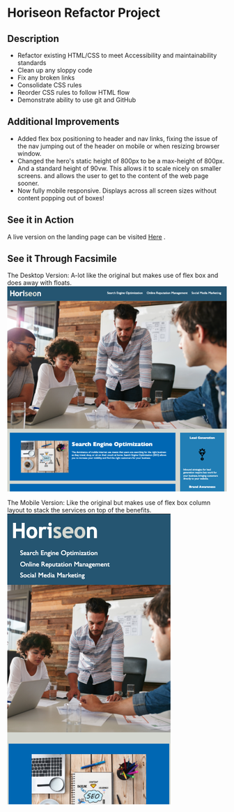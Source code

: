 # Horiseon Refactor Project

## Description
* Refactor existing HTML/CSS to meet Accessibility and maintainability standards
* Clean up any sloppy code
* Fix any broken links
* Consolidate CSS rules
* Reorder CSS rules to follow HTML flow
* Demonstrate ability to use git and GitHub

## Additional Improvements
* Added flex box positioning to header and nav links, fixing the issue of the nav jumping out of the header on mobile or when resizing browser window.
* Changed the hero's static height of 800px to be a max-height of 800px. And a standard height of 90vw. This allows it to scale nicely on smaller screens. and allows the user to get to the content of the web page sooner.
* Now fully mobile responsive. Displays across all screen sizes without content popping out of boxes!

## See it in Action
A live version on the landing page can be visited [Here](https://qcent.github.io/horiseon/) .

## See it Through Facsimile
The Desktop Version:
A-lot like the original but makes use of flex box and does away with floats.
![The deployed desktop site](assets/images/app-screenshot-desktop.png?raw=true)

The Mobile Version:
Like the original but makes use of flex box column layout to stack the services on top of the benefits.
 \
![The deployed mobile site](assets/images/app-screenshot-mobile.png?raw=true)